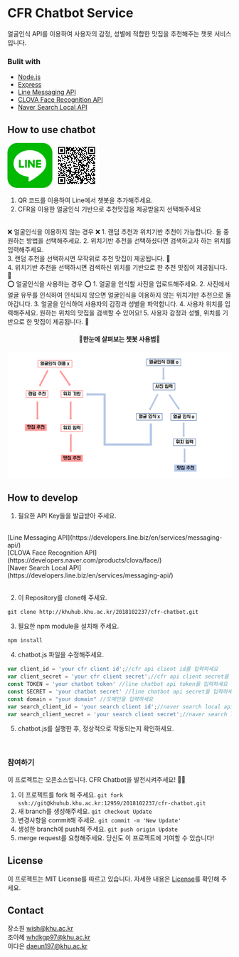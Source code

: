# CFR Chatbot Service

얼굴인식 API를 이용하여 사용자의 감정, 성별에 적합한 맛집을 추천해주는 챗봇 서비스입니다. 

### Bulit with
* [Node.js](https://nodejs.org/ko/)
* [Express](https://expressjs.com/)
* [Line Messaging API](https://developers.line.biz/en/services/messaging-api/)
* [CLOVA Face Recognition API](https://developers.naver.com/products/clova/face/)
* [Naver Search Local API](https://developers.line.biz/en/services/messaging-api/)


## How to use chatbot
<img src="image/LINE_APP.png" width="20%" height="20%" alt="line"></img>
<img src="image/QR_code.png" width="20%" height="20%" alt="lineQR"></img>

1. QR 코드를 이용하여 Line에서 챗봇을 추가해주세요.
2.  CFR을 이용한 얼굴인식 기반으로 추천맛집을 제공받을지 선택해주세요


<br>
❌ 얼굴인식을 이용하지 않는 경우 ❌
1. 랜덤 추천과 위치기반 추천이 가능합니다. 둘 중 원하는 방법을 선택해주세요.
2. 위치기반 추천을 선택하셨다면 검색하고자 하는 위치를 입력해주세요. <br>
3. 랜덤 추천을 선택하시면 무작위로 추천 맛집이 제공됩니다. 🍜 <br>
4. 위치기반 추천을 선택하시면 검색하신 위치를 기반으로 한 추천 맛집이 제공됩니다. 🍰

<br>
⭕ 얼굴인식을 사용하는 경우 ⭕
1. 얼굴을 인식할 사진을 업로드해주세요.
2. 사진에서 얼굴 유무를 인식하여 인식되지 않으면 얼굴인식을 이용하지 않는 위치기반 추천으로 돌아갑니다.
3. 얼굴을 인식하여 사용자의 감정과 성별을 파악합니다. 
4. 사용자 위치를 입력해주세요. 원하는 위치의 맛집을 검색할 수 있어요!
5. 사용자 감정과 성별, 위치를 기반으로 한 맛집이 제공됩니다. 🥘

<br>
<h4 align="center">📜한눈에 살펴보는 챗봇 사용법📜</h4>
<p align="center"><img src="image/chabotAlgorithm .png"></img></p>

## How to develop
1. 필요한 API Key들을 발급받아 주세요.
<br>
[Line Messaging API](https://developers.line.biz/en/services/messaging-api/)<br>
[CLOVA Face Recognition API](https://developers.naver.com/products/clova/face/)<br>
[Naver Search Local API](https://developers.line.biz/en/services/messaging-api/)<br>
<br>

2. 이 Repository를 clone해 주세요.
```
git clone http://khuhub.khu.ac.kr/2018102237/cfr-chatbot.git
```
3. 필요한 npm module을 설치해 주세요.
```
npm install
```
4. chatbot.js 파일을 수정해주세요.
```javascript
var client_id = 'your cfr client id';//cfr api client id를 입력하세요
var client_secret = 'your cfr client secret';//cfr api client secret을 입력하세요
const TOKEN = 'your chatbot token' //line chatbot api token을 입력하세요
const SECRET = 'your chatbot secret' //line chatbot api secret을 입력하세요
const domain = "your domain" //도메인을 입력하세요
var search_client_id = 'your search client id';//naver search local api client id를 입력하세요
var search_client_secret = 'your search client secret';//naver search local api client secret 입력하세요
```
5. chatbot.js를 실행한 후, 정상적으로 작동되는지 확인하세요.
<br>

### 참여하기
이 프로젝트는 오픈소스입니다. CFR Chatbot을 발전시켜주세요! 👩‍💻

1. 이 프로젝트를 fork 해 주세요. `git fork ssh://git@khuhub.khu.ac.kr:12959/2018102237/cfr-chatbot.git`
2. 새 branch를 생성해주세요. `git checkout Update`
3. 변경사항을 commit해 주세요. `git commit -m 'New Update'`
4. 생성한 branch에 push해 주세요. `git push origin Update`
5. merge request를 요청해주세요. 당신도 이 프로젝트에 기여할 수 있습니다!
 

## License
이 프로젝트는 MIT License를 따르고 있습니다. 자세한 내용은 [License](http://khuhub.khu.ac.kr/2018102237/cfr-chatbot/blob/master/LICENSE)를 확인해 주세요.

## Contact
장소원  wish@khu.ac.kr<br>
조아혜  whdkgp97@khu.ac.kr<br>
이다은  daeun197@khu.ac.kr
